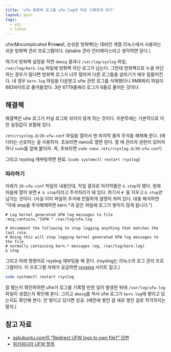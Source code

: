```yaml
---
title: 'ufw 방화벽 로그를 ufw.log에 따로 기록하게 하기'
layout: post
tags: 
  - etc
  - linux
---
```


ufw(**U**ncomplicated **F**ire**w**all, 손쉬운 방화벽)는 데비안 계열 리눅스에서 사용하는 쉬운 방화벽 관리 프로그램이다. (iptable 관리 인터페이스라고 생각하면 된다.)

여기서 방화벽 설정을 하면 `dmesg` 결과나 `/var/log/syslog` 파일, `/var/log/kern.log` 파일에 방화벽 차단 로그가 남는다. 그런데 방화벽으로 누굴 차단하는 경우가 많다면 방화벽 로그가 너무 많아져 다른 로그들을 살피기가 매우 힘들어진다. 내 경우 `kern.log` 파일을 다운받고 ufw 관련 로그를 삭제했더니 9MB짜리 파일이 882바이트로 줄어들었다. 3만 6779줄짜리 로그가 6줄로 줄어든 것이다.


## 해결책

해결책은 ufw 로그가 커널 로그와 섞이지 않게 하는 것이다. 우분투에는 기본적으로 이런 설정값이 포함돼 있다. 

`/etc/rsyslog.d/20-ufw.conf` 파일을 열어서 맨 마지막 줄의 주석을 해제해 준다. (에디터는 선호하는 걸 사용하자. 초보라면 nano로 열면 된다. 열 때 관리자 권한이 있어야 하니 `sudo`를 앞에 붙이자. 즉, 초보라면 `sudo nano /etc/rsyslog.d/20-ufw.conf`)

그리고 rsyslog 재부팅하면 완료. (`sudo systemctl restart rsyslog`)


### 따라하기

아래가 `20-ufw.conf` 파일의 내용인데, 작업 결과로 마지막줄은 `& stop`이 됐다. 원래 처음에 열어 보면 `# & stop`이라고 주석처리가 돼 있다. 여기서 `# `을 지우고 `& stop`만 남기는 것이다. (사실 이미 파일의 주석에 친절하게 설명이 씌어 있다. 대충 해석하면 "아래 stop을 주석해제하면 kern.*과 같은 파일에 로그가 쌓이지 않게 됩니다.")

~~~
# Log kernel generated UFW log messages to file
:msg,contains,"[UFW " /var/log/ufw.log

# Uncomment the following to stop logging anything that matches the last rule.
# Doing this will stop logging kernel generated UFW log messages to the file
# normally containing kern.* messages (eg, /var/log/kern.log)
& stop
~~~

그리고 아래 명령어로 rsyslog 재부팅을 해 준다. (rsyslog는 리눅스의 로그 관리 프로그램이다. 이 프로그램 자체가 궁금하면 [rsyslog](https://www.rsyslog.com/) 사이트 참고.)

~~~ bash 
sudo systemctl restart rsyslog
~~~

잘 됐는지 확인하려면 ufw가 로그를 기록할 만한 일이 발생한 뒤에 `/var/log/ufw.log` 파일이 생겼는지 확인해 본다. 그리고 `dmesg`를 쳐서 ufw 로그가 `kern.log`에 쌓이고 있는지도 확인해 본다. 안 쌓이고 있다면 성공. (예전에 쌓인 걸 새로 쌓인 걸로 착각하지는 말자.)

## 참고 자료

- [askubuntu.com의 "Redirect UFW logs to own file?" 답변](https://askubuntu.com/a/896349)
- [위키피디아 UFW 항목](https://ko.wikipedia.org/wiki/UFW)